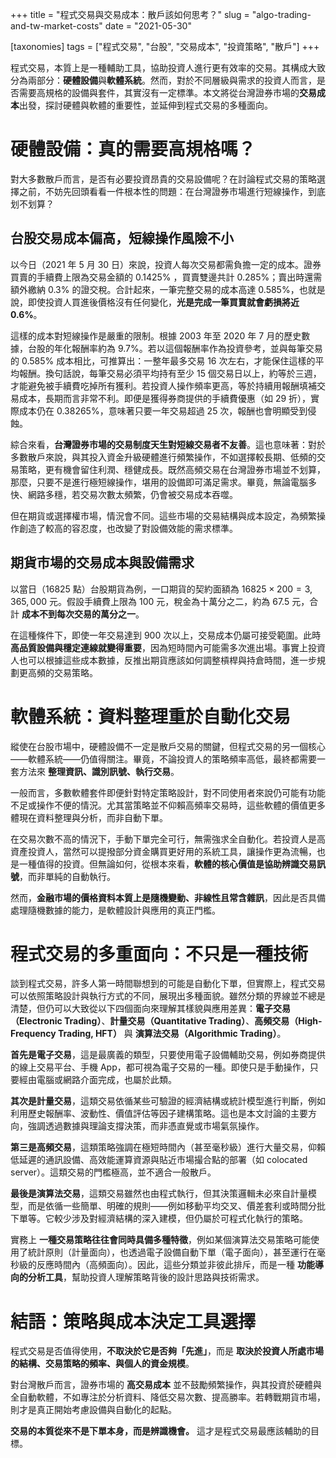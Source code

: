 +++
title = "程式交易與交易成本：散戶該如何思考？"
slug = "algo-trading-and-tw-market-costs"
date = "2021-05-30"

[taxonomies]
tags = ["程式交易", "台股", "交易成本", "投資策略", "散戶"]
+++

程式交易，本質上是一種輔助工具，協助投資人進行更有效率的交易。其構成大致分為兩部分：**硬體設備**與**軟體系統**。然而，對於不同層級與需求的投資人而言，是否需要高規格的設備與套件，其實沒有一定標準。本文將從台灣證券市場的**交易成本**出發，探討硬體與軟體的重要性，並延伸到程式交易的多種面向。

# 硬體設備：真的需要高規格嗎？

對大多數散戶而言，是否有必要投資昂貴的交易設備呢？在討論程式交易的策略選擇之前，不妨先回頭看看一件根本性的問題：在台灣證券市場進行短線操作，到底划不划算？

## 台股交易成本偏高，短線操作風險不小

以今日（2021 年 5 月 30 日）來說，投資人每次交易都需負擔一定的成本。證券買賣的手續費上限為交易金額的 0.1425% ，買賣雙邊共計 0.285%；賣出時還需額外繳納 0.3% 的證交稅。合計起來，一筆完整交易的成本高達 0.585%，也就是說，即使投資人買進後價格沒有任何變化，**光是完成一筆買賣就會虧損將近 0.6%**。

這樣的成本對短線操作是嚴重的限制。根據 2003 年至 2020 年 7 月的歷史數據，台股的年化報酬率約為 9.7%。若以這個報酬率作為投資參考，並與每筆交易的 0.585% 成本相比，可推算出：一整年最多交易 16 次左右，才能保住這樣的平均報酬。換句話說，每筆交易必須平均持有至少 15 個交易日以上，約等於三週，才能避免被手續費吃掉所有獲利。若投資人操作頻率更高，等於持續用報酬填補交易成本，長期而言非常不利。即便是獲得券商提供的手續費優惠（如 29 折），實際成本仍在 0.38265%，意味著只要一年交易超過 25 次，報酬也會明顯受到侵蝕。

綜合來看，**台灣證券市場的交易制度天生對短線交易者不友善**。這也意味著：對於多數散戶來說，與其投入資金升級硬體進行頻繁操作，不如選擇較長期、低頻的交易策略，更有機會留住利潤、穩健成長。既然高頻交易在台灣證券市場並不划算，那麼，只要不是進行極短線操作，堪用的設備即可滿足需求。畢竟，無論電腦多快、網路多穩，若交易次數太頻繁，仍會被交易成本吞噬。

但在期貨或選擇權市場，情況會不同。這些市場的交易結構與成本設定，為頻繁操作創造了較高的容忍度，也改變了對設備效能的需求標準。

## 期貨市場的交易成本與設備需求

以當日（16825 點）台股期貨為例，一口期貨的契約面額為 $16825 \times 200 = 3,365,000$ 元。假設手續費上限為 100 元，稅金為十萬分之二，約為 67.5 元，合計 **成本不到每次交易的萬分之一**。

在這種條件下，即使一年交易達到 900 次以上，交易成本仍屬可接受範圍。此時 **高品質設備與穩定連線就變得重要**，因為短時間內可能需多次進出場。事實上投資人也可以根據這些成本數據，反推出期貨應該如何調整槓桿與持倉時間，進一步規劃更高頻的交易策略。

# 軟體系統：資料整理重於自動化交易

縱使在台股市場中，硬體設備不一定是散戶交易的關鍵，但程式交易的另一個核心——軟體系統——仍值得關注。畢竟，不論投資人的策略頻率高低，最終都需要一套方法來 **整理資訊、識別訊號、執行交易**。

一般而言，多數軟體套件即便針對特定策略設計，對不同使用者來說仍可能有功能不足或操作不便的情況。尤其當策略並不仰賴高頻率交易時，這些軟體的價值更多體現在資料整理與分析，而非自動下單。

在交易次數不高的情況下，手動下單完全可行，無需強求全自動化。若投資人是高資產投資人，當然可以提撥部分資金購買更好用的系統工具，讓操作更為流暢，也是一種值得的投資。但無論如何，從根本來看，**軟體的核心價值是協助辨識交易訊號**，而非單純的自動執行。

然而，**金融市場的價格資料本質上是隨機變動、非線性且常含雜訊**，因此是否具備處理隨機數據的能力，是軟體設計與應用的真正門檻。

# 程式交易的多重面向：不只是一種技術

談到程式交易，許多人第一時間聯想到的可能是自動化下單，但實際上，程式交易可以依照策略設計與執行方式的不同，展現出多種面貌。雖然分類的界線並不總是清楚，但仍可以大致從以下四個面向來理解其樣貌與應用差異：**電子交易（Electronic Trading）**、**計量交易（Quantitative Trading）**、**高頻交易（High-Frequency Trading, HFT）** 與 **演算法交易（Algorithmic Trading）**。

**首先是電子交易**，這是最廣義的類型，只要使用電子設備輔助交易，例如券商提供的線上交易平台、手機 App，都可視為電子交易的一種。即使只是手動操作，只要經由電腦或網路介面完成，也屬於此類。

**其次是計量交易**，這類交易依循某些可驗證的經濟結構或統計模型進行判斷，例如利用歷史報酬率、波動性、價值評估等因子建構策略。這也是本文討論的主要方向，強調透過數據與理論支撐決策，而非憑直覺或市場氣氛操作。

**第三是高頻交易**，這類策略強調在極短時間內（甚至毫秒級）進行大量交易，仰賴低延遲的通訊設備、高效能運算資源與貼近市場撮合點的部署（如 colocated server）。這類交易的門檻極高，並不適合一般散戶。

**最後是演算法交易**，這類交易雖然也由程式執行，但其決策邏輯未必來自計量模型，而是依循一些簡單、明確的規則——例如移動平均交叉、價差套利或時間分批下單等。它較少涉及對經濟結構的深入建模，但仍屬於可程式化執行的策略。

實務上 **一種交易策略往往會同時具備多種特徵**，例如某個演算法交易策略可能使用了統計原則（計量面向），也透過電子設備自動下單（電子面向），甚至運行在毫秒級的反應時間內（高頻面向）。因此，這些分類並非彼此排斥，而是一種 **功能導向的分析工具**，幫助投資人理解策略背後的設計思路與技術需求。

# 結語：策略與成本決定工具選擇

程式交易是否值得使用，**不取決於它是否夠「先進」**，而是 **取決於投資人所處市場的結構、交易策略的頻率、與個人的資金規模**。

對台灣散戶而言，證券市場的 **高交易成本** 並不鼓勵頻繁操作，與其投資於硬體與全自動軟體，不如專注於分析資料、降低交易次數、提高勝率。若轉戰期貨市場，則才是真正開始考慮設備與自動化的起點。

**交易的本質從來不是下單本身，而是辨識機會。** 這才是程式交易最應該輔助的目標。
